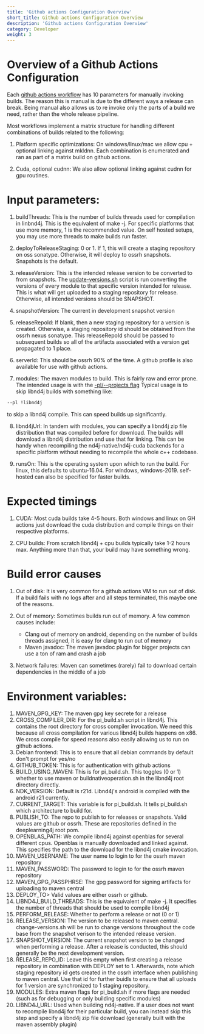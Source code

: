 ```yaml
---
title: 'Github actions Configuration Overview'
short_title: Github actions Configuration Overview
description: 'Github actions Configuration Overview'
category: Developer
weight: 3
---
```

# Overview of a Github Actions Configuration

Each [github actions workflow](https://github.com/eclipse/deeplearning4j/tree/master/.github/workflows)
has 10 parameters for manually invoking builds. The reason this is manual is due to the different ways a release can break.
Being manual also allows us to re invoke only the parts of a build we need, rather than the  whole release pipeline.

Most workflows implement a matrix structure for handling different combinations of builds related to the following:
1. Platform specific optimizations: On windows/linux/mac we allow cpu + optional linking against mkldnn. Each combination is enumerated and ran as part of a matrix build on github actions.

2. Cuda, optional cudnn: We also allow optional linking against cudnn for gpu routines.



# Input parameters:

1. buildThreads: This is the number of builds threads used for compilation in linbnd4j. This is the equivalent of make -j. For specific platforms
that use more memory, 1 is the recommended value. On self hosted setups, you may use more threads to make builds run faster.

2. deployToReleaseStaging: 0 or 1. If 1, this will create a staging repository on oss sonatype. Otherwise, it will deploy to ossrh snapshots.
Snapshots is the default.

3. releaseVersion: This is the intended release version to be converted to from snapshots. The [update-versions.sh](https://github.com/eclipse/deeplearning4j/blob/19ebc1e774c125359d672fb24103048276d417a1/update-versions.sh) script is run converting the versions of every module to that specific version intended for release.
This is what will get uploaded to a staging repository for release. Otherwise, all intended versions should be SNAPSHOT.

4. snapshotVersion: The current in development snapshot version

5. releaseRepoId: If blank, then a new staging repository for a version is created. Otherwise, a staging repository id should be obtained from the ossrh
nexus sonatype. This releaseRepoId should be passed to subsequent builds so all of the artifacts associated with a version get propagated to 1 place.

6. serverId: This should be ossrh 90% of the time. A github profile is also available for use with github actions.

7. modules: The maven modules to build. This is fairly raw and error prone. The intended usage is with the [-pl/--projects flag](https://maven.apache.org/guides/mini/guide-multiple-modules) Typical usage is to skip libnd4j builds with something like: 
```bash
--pl !libnd4j
```
to skip a libnd4j compile. This can speed builds up significantly. 

8. libnd4jUrl: In tandem with modules, you can specify a libnd4j zip file distribution that was compiled before for download. The builds will download a libnd4j 
distribution and use that for linking. This can be handy when recompiling the nd4j-native/nd4j-cuda backends for a specific platform without needing to recompile
the whole c++ codebase.

9. runsOn: This is the operating system upon which to run the build. For linux, this defaults to ubuntu-16.04. For windows, windows-2019.
self-hosted can also be specified for faster builds.



# Expected timings

1. CUDA: Most cuda builds take 4-5 hours. Both windows and linux on GH actions just download the cuda distribution and compile things
on their respective platforms.

2. CPU builds: From scratch libnd4j + cpu builds typically take 1-2  hours max. Anything more than that, your build may have something wrong.


# Build error causes

1. Out of disk: It is very common for a github actions VM to run out of disk.  If a build fails with no logs after and
all steps terminated, this maybe one of the reasons.

2. Out of memory: Sometimes builds run out of memory. A few common causes include:
   * Clang out of memory on android, depending on the number of builds threads assigned, it is easy for clang to run out of memory
   * Maven javadoc: The maven javadoc plugin for bigger projects can use a ton of ram and crash a job

3. Network failures: Maven can sometimes (rarely) fail to download certain dependencies in the middle of a job 
 


# Environment variables:
1. MAVEN_GPG_KEY: The maven gpg key secrete for a release
2. CROSS_COMPILER_DIR: For the pi_build.sh script in libnd4j. This contains the root directory
for cross compiler invocation. We need this because all cross compilation for various libnd4j builds happens
on x86. We cross compile for speed reasons also easily allowing us to run on github actions.
3. Debian frontend: This is to ensure that all debian commands by default don't prompt for yes/no
4. GITHUB_TOKEN: This is for authentication with github actions
5. BUILD_USING_MAVEN: This is for pi_build.sh. This toggles (0 or 1) whether to use maven or buildnativeoperation.sh
in the libnd4j root directory directly.
6. NDK_VERSION: Default is r21d. Libnd4j's android is compiled with the android r21 currently.
7. CURRENT_TARGET: This variable is for pi_build.sh. It tells pi_build.sh which architecture to build for.
8. PUBLISH_TO: The repo to publish to for releases or snapshots. Valid values are github or ossrh.
These are repositories defined in the deeplearning4j root pom.
9. OPENBLAS_PATH: We compile libnd4j against openblas for several different cpus. Openblas is manually downloaded and linked against. 
This specifies the path to the download for the libnd4j cmake invocation.
10. MAVEN_USERNAME: The user name to login to for the ossrh maven repository
11. MAVEN_PASSWORD: The password to login to for the ossrh maven repository
12. MAVEN_GPG_PASSPHRSE: The gpg password for signing artifacts for uploading to maven central
13. DEPLOY_TO> Valid values are either ossrh or github. 
14. LIBND4J_BUILD_THREADS: This is the equivalent of make -j. It specifies the number of threads
that should be used to compile libnd4j
15. PERFORM_RELEASE: Whether to perform a release or not (0 or 1)
16. RELEASE_VERSION: The version to be released to maven central. change-versions.sh will be run
to change versions throughout the code base from the snapshot verison to the intended release version.
17. SNAPSHOT_VERSION: The current snapshot version to be changed when performing a release.
After a release is conducted, this should generally be the next development version.
18. RELEASE_REPO_ID: Leave this empty when first creating a release repository in combination with 
DEPLOY set to 1. Afterwards, note which staging repository id gets created in the ossrh interface when publishing
to maven central. Use that id for further buidls to ensure that all uploads for 1 version are synchronized to 1 staging repository.
19. MODULES: Extra maven flags for pi_build.sh if more flags are needed (such as for debugging or only building specific modules)
20. LIBND4J_URL: Used when building nd4j-native. If a user does not want to recompile libnd4j for their particular build, you can instead
skip this step and specify a libnd4j zip file download (generally built with the maven assembly plugin)